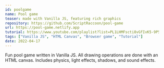 ```yaml
---
id: poolgame
name: Pool game
teaser: made with Vanilla JS, featuring rich graphics
repository: https://github.com/ScriptRaccoon/pool-game
url: https://pool-game.netlify.app
tutorial: https://www.youtube.com/playlist?list=PL1LHMFscti8vGfIvK5-9P5RAavTxzoQWP
tags: ["Vanilla JS", "HTML Canvas", "Browser game", "Tutorial"]
date: 2022-04-17
---
```


Fun pool game written in Vanilla JS. All drawing operations are done with an HTML canvas. Includes physics, light effects, shadows, and sound effects.
